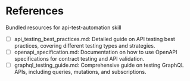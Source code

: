 # References

Bundled resources for api-test-automation skill

- [ ] api_testing_best_practices.md: Detailed guide on API testing best practices, covering different testing types and strategies.
- [ ] openapi_specification.md: Documentation on how to use OpenAPI specifications for contract testing and API validation.
- [ ] graphql_testing_guide.md: Comprehensive guide on testing GraphQL APIs, including queries, mutations, and subscriptions.
